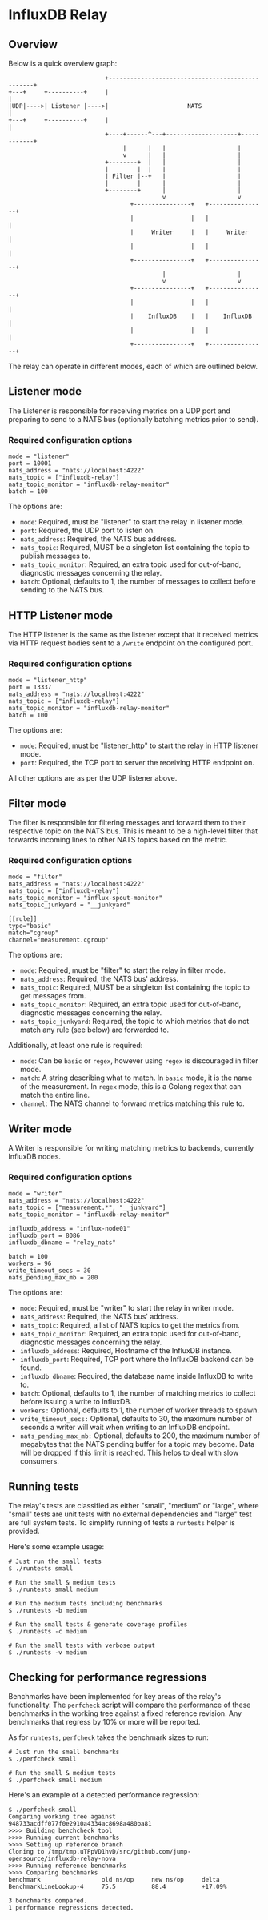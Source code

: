 # InfluxDB Relay

## Overview

Below is a quick overview graph:

                               +-------------------------------------------------+
    +---+     +----------+     |                                                 |
    |UDP|---->| Listener |---->|                      NATS                       |
    +---+     +----------+     |                                                 |
                               +----+------^---+--------------------+------------+
                                    |      |   |                    |
                                    v      |   |                    |
                               +--------+  |   |                    |
                               |        |  |   |                    |
                               | Filter |--+   |                    |
                               |        |      |                    |
                               +--------+      |                    |
                                               v                    v
                                      +----------------+   +----------------+
                                      |                |   |                |
                                      |     Writer     |   |     Writer     |
                                      |                |   |                |
                                      +----------------+   +----------------+
                                               |                    |
                                               v                    v
                                      +----------------+   +----------------+
                                      |                |   |                |
                                      |    InfluxDB    |   |    InfluxDB    |
                                      |                |   |                |
                                      +----------------+   +----------------+

The relay can operate in different modes, each of which are outlined below.

## Listener mode

The Listener is responsible for receiving metrics on a UDP port and preparing
to send to a NATS bus (optionally batching metrics prior to send).

### Required configuration options

    mode = "listener"
    port = 10001
    nats_address = "nats://localhost:4222"
    nats_topic = ["influxdb-relay"]
    nats_topic_monitor = "influxdb-relay-monitor"
    batch = 100

The options are:

- `mode`: Required, must be "listener" to start the relay in listener mode.
- `port`: Required, the UDP port to listen on.
- `nats_address`: Required, the NATS bus address.
- `nats_topic`: Required, MUST be a singleton list containing the topic to
  publish messages to.
- `nats_topic_monitor`: Required, an extra topic used for out-of-band,
  diagnostic messages concerning the relay.
- `batch`: Optional, defaults to 1, the number of messages to collect before
  sending to the NATS bus.

## HTTP Listener mode

The HTTP listener is the same as the listener except that it received metrics
via HTTP request bodies sent to a `/write` endpoint on the configured port.

### Required configuration options

    mode = "listener_http"
    port = 13337
    nats_address = "nats://localhost:4222"
    nats_topic = ["influxdb-relay"]
    nats_topic_monitor = "influxdb-relay-monitor"
    batch = 100

The options are:

- `mode`: Required, must be "listener_http" to start the relay in HTTP listener mode.
- `port`: Required, the TCP port to server the receiving HTTP endpoint on.

All other options are as per the UDP listener above.

## Filter mode

The filter is responsible for filtering messages and forward them to their
respective topic on the NATS bus. This is meant to be a high-level filter that
forwards incoming lines to other NATS topics based on the metric.

### Required configuration options

    mode = "filter"
    nats_address = "nats://localhost:4222"
    nats_topic = ["influxdb-relay"]
    nats_topic_monitor = "influx-spout-monitor"
    nats_topic_junkyard = "__junkyard"

    [[rule]]
    type="basic"
    match="cgroup"
    channel="measurement.cgroup"

The options are:

- `mode`: Required, must be "filter" to start the relay in filter mode.
- `nats_address`: Required, the NATS bus' address.
- `nats_topic`: Required, MUST be a singleton list containing the topic to get
  messages from.
- `nats_topic_monitor`: Required, an extra topic used for out-of-band,
  diagnostic messages concerning the relay.
- `nats_topic_junkyard`: Required, the topic to which metrics that do not match
  any rule (see below) are forwarded to.

Additionally, at least one rule is required:

- `mode`: Can be `basic` or `regex`, however using `regex` is discouraged in filter mode.
- `match`: A string describing what to match. In `basic` mode, it is the name
  of the measurement. In `regex` mode, this is a Golang regex that can match
  the entire line.
- `channel`: The NATS channel to forward metrics matching this rule to.

## Writer mode

A Writer is responsible for writing matching metrics to backends, currently
InfluxDB nodes.

### Required configuration options

    mode = "writer"
    nats_address = "nats://localhost:4222"
    nats_topic = ["measurement.*", "__junkyard"]
    nats_topic_monitor = "influxdb-relay-monitor"

    influxdb_address = "influx-node01"
    influxdb_port = 8086
    influxdb_dbname = "relay_nats"

    batch = 100
    workers = 96
    write_timeout_secs = 30
    nats_pending_max_mb = 200

The options are:

- `mode`: Required, must be "writer" to start the relay in writer mode.
- `nats_address`: Required, the NATS bus' address.
- `nats_topic`: Required, a list of NATS topics to get the metrics from.
- `nats_topic_monitor`: Required, an extra topic used for out-of-band,
  diagnostic messages concerning the relay.
- `influxdb_address`: Required, Hostname of the InfluxDB instance.
- `influxdb_port`: Required, TCP port where the InfluxDB backend can be found.
- `influxdb_dbname`: Required, the database name inside InfluxDB to write to.
- `batch`: Optional, defaults to 1, the number of matching metrics to collect
  before issuing a write to InfluxDB.
- `workers:` Optional, defaults to 1, the number of worker threads to spawn.
- `write_timeout_secs:` Optional, defaults to 30, the maximum number of seconds
  a writer will wait when writing to an InfluxDB endpoint.
- `nats_pending_max_mb:` Optional, defaults to 200, the maximum number of megabytes
  that the NATS pending buffer for a topic may become. Data will be dropped if
  this limit is reached. This helps to deal with slow consumers.

## Running tests

The relay's tests are classified as either "small", "medium" or "large", where
"small" tests are unit tests with no external dependencies and "large" test are
full system tests. To simplify running of tests a `runtests` helper is
provided.

Here's some example usage:

```
# Just run the small tests
$ ./runtests small

# Run the small & medium tests
$ ./runtests small medium

# Run the medium tests including benchmarks
$ ./runtests -b medium

# Run the small tests & generate coverage profiles
$ ./runtests -c medium

# Run the small tests with verbose output
$ ./runtests -v medium
```

## Checking for performance regressions

Benchmarks have been implemented for key areas of the relay's
functionality. The `perfcheck` script will compare the performance of these
benchmarks in the working tree against a fixed reference revision. Any
benchmarks that regress by 10% or more will be reported.

As for `runtests`, `perfcheck` takes the benchmark sizes to run:

```
# Just run the small benchmarks
$ ./perfcheck small

# Run the small & medium tests
$ ./perfcheck small medium
```

Here's an example of a detected performance regression:

```
$ ./perfcheck small
Comparing working tree against 948733acdff077f0e2910a4334ac8698a480ba81
>>>> Building benchcheck tool
>>>> Running current benchmarks
>>>> Setting up reference branch
Cloning to /tmp/tmp.uTPpVD1hvD/src/github.com/jump-opensource/influxdb-relay-nova
>>>> Running reference benchmarks
>>>> Comparing benchmarks
benchmark                 old ns/op     new ns/op     delta
BenchmarkLineLookup-4     75.5          88.4          +17.09%

3 benchmarks compared.
1 performance regressions detected.
```
